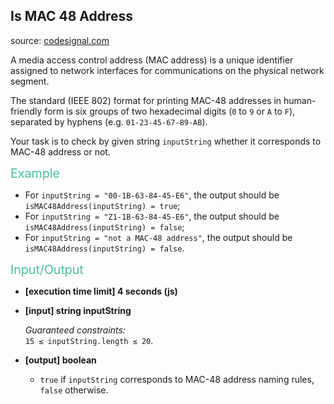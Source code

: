 <h2>Is MAC 48 Address</h2>
<p>source: <a href="https://www.codesignal.com/">codesignal.com</a>
<div class="markdown"><p>A media access control address (MAC address) is a unique identifier assigned to network interfaces for communications on the physical network segment.</p>
<p>The standard (IEEE 802) format for printing MAC-48 addresses in human-friendly form is six groups of two hexadecimal digits (<code>0</code> to <code>9</code> or <code>A</code> to <code>F</code>), separated by hyphens (e.g. <code>01-23-45-67-89-AB</code>).</p>
<p>Your task is to check by given string <code>inputString</code> whether it corresponds to MAC-48 address or not.</p>
<p><span style="color:#44BFA3;font-size:1.4em">Example</span></p>
<ul>
<li>For <code>inputString = "00-1B-63-84-45-E6"</code>, the output should be<br>
<code>isMAC48Address(inputString) = true</code>;</li>
<li>For <code>inputString = "Z1-1B-63-84-45-E6"</code>, the output should be<br>
<code>isMAC48Address(inputString) = false</code>;</li>
<li>For <code>inputString = "not a MAC-48 address"</code>, the output should be<br>
<code>isMAC48Address(inputString) = false</code>.</li>
</ul>
<p><span style="color:#44BFA3;font-size:1.4em">Input/Output</span></p>
<ul>
<li>
<p><strong>[execution time limit] 4 seconds (js)</strong></p>
</li>
<li>
<p><strong>[input] string inputString</strong></p>
<p><em>Guaranteed constraints:</em><br>
<code>15 ≤ inputString.length ≤ 20</code>.</p>
</li>
<li>
<p><strong>[output] boolean</strong></p>
<ul>
<li><code>true</code> if <code>inputString</code> corresponds to MAC-48 address naming rules, <code>false</code> otherwise.</li>
</ul>
</li>
</ul>
</div>